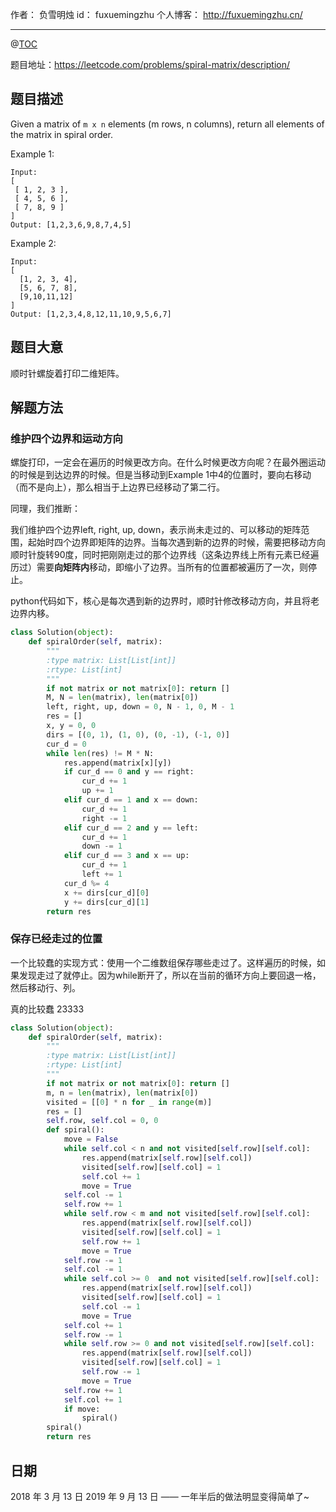 
作者： 负雪明烛
id：	fuxuemingzhu
个人博客：	http://fuxuemingzhu.cn/

---
@[TOC](目录)

题目地址：https://leetcode.com/problems/spiral-matrix/description/

## 题目描述

Given a matrix of `m x n` elements (m rows, n columns), return all elements of the matrix in spiral order.

Example 1:

	Input:
	[
	 [ 1, 2, 3 ],
	 [ 4, 5, 6 ],
	 [ 7, 8, 9 ]
	]
	Output: [1,2,3,6,9,8,7,4,5]

Example 2:

	Input:
	[
	  [1, 2, 3, 4],
	  [5, 6, 7, 8],
	  [9,10,11,12]
	]
	Output: [1,2,3,4,8,12,11,10,9,5,6,7]

## 题目大意

顺时针螺旋着打印二维矩阵。

## 解题方法
### 维护四个边界和运动方向
螺旋打印，一定会在遍历的时候更改方向。在什么时候更改方向呢？在最外圈运动的时候是到达边界的时候。但是当移动到Example 1中4的位置时，要向右移动（而不是向上），那么相当于上边界已经移动了第二行。

同理，我们推断：

我们维护四个边界left, right, up, down，表示尚未走过的、可以移动的矩阵范围，起始时四个边界即矩阵的边界。当每次遇到新的边界的时候，需要把移动方向顺时针旋转90度，同时把刚刚走过的那个边界线（这条边界线上所有元素已经遍历过）需要**向矩阵内**移动，即缩小了边界。当所有的位置都被遍历了一次，则停止。

python代码如下，核心是每次遇到新的边界时，顺时针修改移动方向，并且将老边界内移。

```python
class Solution(object):
    def spiralOrder(self, matrix):
        """
        :type matrix: List[List[int]]
        :rtype: List[int]
        """
        if not matrix or not matrix[0]: return []
        M, N = len(matrix), len(matrix[0])
        left, right, up, down = 0, N - 1, 0, M - 1
        res = []
        x, y = 0, 0
        dirs = [(0, 1), (1, 0), (0, -1), (-1, 0)]
        cur_d = 0
        while len(res) != M * N:
            res.append(matrix[x][y])
            if cur_d == 0 and y == right:
                cur_d += 1
                up += 1
            elif cur_d == 1 and x == down:
                cur_d += 1
                right -= 1
            elif cur_d == 2 and y == left:
                cur_d += 1
                down -= 1
            elif cur_d == 3 and x == up:
                cur_d += 1
                left += 1
            cur_d %= 4
            x += dirs[cur_d][0]
            y += dirs[cur_d][1]
        return res
```


### 保存已经走过的位置
一个比较蠢的实现方式：使用一个二维数组保存哪些走过了。这样遍历的时候，如果发现走过了就停止。因为while断开了，所以在当前的循环方向上要回退一格，然后移动行、列。

真的比较蠢 23333

```python
class Solution(object):
    def spiralOrder(self, matrix):
        """
        :type matrix: List[List[int]]
        :rtype: List[int]
        """
        if not matrix or not matrix[0]: return []
        m, n = len(matrix), len(matrix[0])
        visited = [[0] * n for _ in range(m)]
        res = []
        self.row, self.col = 0, 0
        def spiral():
            move = False
            while self.col < n and not visited[self.row][self.col]:
                res.append(matrix[self.row][self.col])
                visited[self.row][self.col] = 1
                self.col += 1
                move = True
            self.col -= 1
            self.row += 1
            while self.row < m and not visited[self.row][self.col]:
                res.append(matrix[self.row][self.col])
                visited[self.row][self.col] = 1
                self.row += 1
                move = True
            self.row -= 1
            self.col -= 1
            while self.col >= 0  and not visited[self.row][self.col]:
                res.append(matrix[self.row][self.col])
                visited[self.row][self.col] = 1
                self.col -= 1
                move = True
            self.col += 1
            self.row -= 1
            while self.row >= 0 and not visited[self.row][self.col]:
                res.append(matrix[self.row][self.col])
                visited[self.row][self.col] = 1
                self.row -= 1
                move = True
            self.row += 1
            self.col += 1
            if move:
                spiral()
        spiral()
        return res
```

## 日期

2018 年 3 月 13 日 
2019 年 9 月 13 日   —— 一年半后的做法明显变得简单了~


  [1]: http://blog.csdn.net/fuxuemingzhu/article/details/79488113
